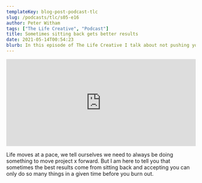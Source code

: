 ```yaml
---
templateKey: blog-post-podcast-tlc
slug: /podcasts/tlc/s05-e16
author: Peter Witham
tags: ["The Life Creative", "Podcast"]
title: Sometimes sitting back gets better results
date: 2021-05-14T00:54:23
blurb: In this episode of The Life Creative I talk about not pushing yourself constantly to the limit for better returns.
---
```


<iframe src="https://open.spotify.com/embed-podcast/episode/2FryDJEpz3izA0L08OmERN" width="100%" height="232" frameborder="0" allowtransparency="true" allow="encrypted-media"></iframe>

Life moves at a pace, we tell ourselves we need to always be doing something to move project x forward. But I am here to tell you that sometimes the best results come from sitting back and accepting you can only do so many things in a given time before you burn out.